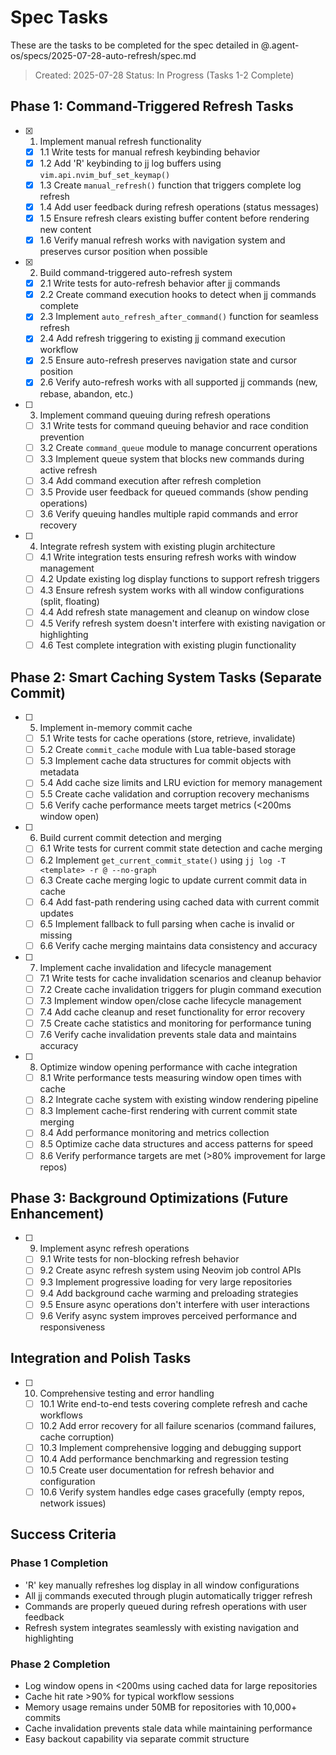 # Spec Tasks

These are the tasks to be completed for the spec detailed in @.agent-os/specs/2025-07-28-auto-refresh/spec.md

> Created: 2025-07-28
> Status: In Progress (Tasks 1-2 Complete)

## Phase 1: Command-Triggered Refresh Tasks

- [x] 1. Implement manual refresh functionality
  - [x] 1.1 Write tests for manual refresh keybinding behavior
  - [x] 1.2 Add 'R' keybinding to jj log buffers using `vim.api.nvim_buf_set_keymap()`
  - [x] 1.3 Create `manual_refresh()` function that triggers complete log refresh
  - [x] 1.4 Add user feedback during refresh operations (status messages)
  - [x] 1.5 Ensure refresh clears existing buffer content before rendering new content
  - [x] 1.6 Verify manual refresh works with navigation system and preserves cursor position when possible

- [x] 2. Build command-triggered auto-refresh system
  - [x] 2.1 Write tests for auto-refresh behavior after jj commands
  - [x] 2.2 Create command execution hooks to detect when jj commands complete
  - [x] 2.3 Implement `auto_refresh_after_command()` function for seamless refresh
  - [x] 2.4 Add refresh triggering to existing jj command execution workflow
  - [x] 2.5 Ensure auto-refresh preserves navigation state and cursor position
  - [x] 2.6 Verify auto-refresh works with all supported jj commands (new, rebase, abandon, etc.)

- [ ] 3. Implement command queuing during refresh operations
  - [ ] 3.1 Write tests for command queuing behavior and race condition prevention
  - [ ] 3.2 Create `command_queue` module to manage concurrent operations
  - [ ] 3.3 Implement queue system that blocks new commands during active refresh
  - [ ] 3.4 Add command execution after refresh completion
  - [ ] 3.5 Provide user feedback for queued commands (show pending operations)
  - [ ] 3.6 Verify queuing handles multiple rapid commands and error recovery

- [ ] 4. Integrate refresh system with existing plugin architecture
  - [ ] 4.1 Write integration tests ensuring refresh works with window management
  - [ ] 4.2 Update existing log display functions to support refresh triggers
  - [ ] 4.3 Ensure refresh system works with all window configurations (split, floating)
  - [ ] 4.4 Add refresh state management and cleanup on window close
  - [ ] 4.5 Verify refresh system doesn't interfere with existing navigation or highlighting
  - [ ] 4.6 Test complete integration with existing plugin functionality

## Phase 2: Smart Caching System Tasks (Separate Commit)

- [ ] 5. Implement in-memory commit cache
  - [ ] 5.1 Write tests for cache operations (store, retrieve, invalidate)
  - [ ] 5.2 Create `commit_cache` module with Lua table-based storage
  - [ ] 5.3 Implement cache data structures for commit objects with metadata
  - [ ] 5.4 Add cache size limits and LRU eviction for memory management
  - [ ] 5.5 Create cache validation and corruption recovery mechanisms
  - [ ] 5.6 Verify cache performance meets target metrics (<200ms window open)

- [ ] 6. Build current commit detection and merging
  - [ ] 6.1 Write tests for current commit state detection and cache merging
  - [ ] 6.2 Implement `get_current_commit_state()` using `jj log -T <template> -r @ --no-graph`
  - [ ] 6.3 Create cache merging logic to update current commit data in cache
  - [ ] 6.4 Add fast-path rendering using cached data with current commit updates
  - [ ] 6.5 Implement fallback to full parsing when cache is invalid or missing
  - [ ] 6.6 Verify cache merging maintains data consistency and accuracy

- [ ] 7. Implement cache invalidation and lifecycle management
  - [ ] 7.1 Write tests for cache invalidation scenarios and cleanup behavior
  - [ ] 7.2 Create cache invalidation triggers for plugin command execution
  - [ ] 7.3 Implement window open/close cache lifecycle management
  - [ ] 7.4 Add cache cleanup and reset functionality for error recovery
  - [ ] 7.5 Create cache statistics and monitoring for performance tuning
  - [ ] 7.6 Verify cache invalidation prevents stale data and maintains accuracy

- [ ] 8. Optimize window opening performance with cache integration
  - [ ] 8.1 Write performance tests measuring window open times with cache
  - [ ] 8.2 Integrate cache system with existing window rendering pipeline
  - [ ] 8.3 Implement cache-first rendering with current commit state merging
  - [ ] 8.4 Add performance monitoring and metrics collection
  - [ ] 8.5 Optimize cache data structures and access patterns for speed
  - [ ] 8.6 Verify performance targets are met (>80% improvement for large repos)

## Phase 3: Background Optimizations (Future Enhancement)

- [ ] 9. Implement async refresh operations
  - [ ] 9.1 Write tests for non-blocking refresh behavior
  - [ ] 9.2 Create async refresh system using Neovim job control APIs
  - [ ] 9.3 Implement progressive loading for very large repositories
  - [ ] 9.4 Add background cache warming and preloading strategies
  - [ ] 9.5 Ensure async operations don't interfere with user interactions
  - [ ] 9.6 Verify async system improves perceived performance and responsiveness

## Integration and Polish Tasks

- [ ] 10. Comprehensive testing and error handling
  - [ ] 10.1 Write end-to-end tests covering complete refresh and cache workflows
  - [ ] 10.2 Add error recovery for all failure scenarios (command failures, cache corruption)
  - [ ] 10.3 Implement comprehensive logging and debugging support
  - [ ] 10.4 Add performance benchmarking and regression testing
  - [ ] 10.5 Create user documentation for refresh behavior and configuration
  - [ ] 10.6 Verify system handles edge cases gracefully (empty repos, network issues)

## Success Criteria

### Phase 1 Completion
- 'R' key manually refreshes log display in all window configurations
- All jj commands executed through plugin automatically trigger refresh
- Commands are properly queued during refresh operations with user feedback
- Refresh system integrates seamlessly with existing navigation and highlighting

### Phase 2 Completion  
- Log window opens in <200ms using cached data for large repositories
- Cache hit rate >90% for typical workflow sessions
- Memory usage remains under 50MB for repositories with 10,000+ commits
- Cache invalidation prevents stale data while maintaining performance
- Easy backout capability via separate commit structure